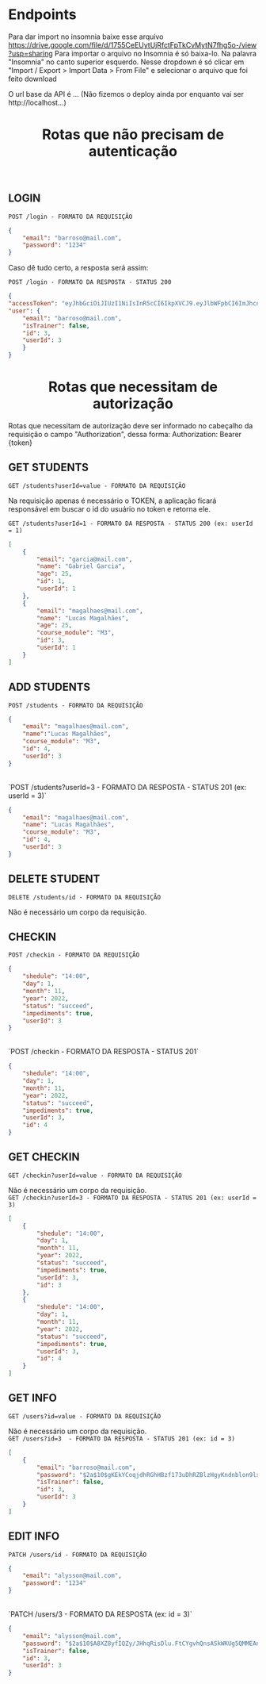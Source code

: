 
<h1> Endpoints </h1>
	
Para dar import no insomnia baixe esse arquivo https://drive.google.com/file/d/1755CeEUytUjRfctFpTkCvMytN7fhg5o-/view?usp=sharing
Para importar o arquivo no Insomnia é só baixa-lo. Na palavra "Insomnia" no canto superior esquerdo. Nesse dropdown é só clicar em "Import / Export > Import Data > From File" e selecionar o arquivo que foi feito download

O url base da API é ... (Não fizemos o deploy ainda por enquanto vai ser http://localhost...)

<h1 align ='center'>Rotas que não precisam de autenticação</h1>
<br/>
<h2>LOGIN</h2>

`POST /login - FORMATO DA REQUISIÇÃO`

```json	
{
	"email": "barroso@mail.com",
	"password": "1234"
}
```
Caso dê tudo certo, a resposta será assim:
<br/>

`POST /login - FORMATO DA RESPOSTA - STATUS 200`

```json	
{
"accessToken": "eyJhbGciOiJIUzI1NiIsInR5cCI6IkpXVCJ9.eyJlbWFpbCI6ImJhcnJvc29AbWFpbC5jb20iLCJpYXQiOjE2NjczMzY1OTYsImV4cCI6MTY2NzM0MDE5Niwic3ViIjoiMyJ9.g7qIjWD0T-Eucfg-77mQ2khOuMTxVjNgBL2hb9TzUfc",
"user": {
	"email": "barroso@mail.com",
	"isTrainer": false,
	"id": 3,
	"userId": 3
	}
}
```
<h1 align ='center'> Rotas que necessitam de autorização </h1>

Rotas que necessitam de autorização deve ser informado no cabeçalho da requisição o campo "Authorization", dessa forma: Authorization: Bearer {token}

<h2> GET STUDENTS </h2>

`GET /students?userId=value - FORMATO DA REQUISIÇÃO`

Na requisição apenas é necessário o TOKEN, a aplicação ficará responsável em buscar o id do usuário no token e retorna ele.
<br/>

`GET /students?userId=1 - FORMATO DA RESPOSTA - STATUS 200 (ex: userId = 1)`

```json	
[
	{
		"email": "garcia@mail.com",
		"name": "Gabriel Garcia",
		"age": 25,
		"id": 1,
		"userId": 1
	},
	{
		"email": "magalhaes@mail.com",
		"name": "Lucas Magalhães",
		"age": 25,
		"course_module": "M3",
		"id": 3,
		"userId": 1
	}
]
```

<h2>ADD STUDENTS</h2>

`POST /students - FORMATO DA REQUISIÇÃO`

```json	
{
	"email": "magalhaes@mail.com",
	"name":"Lucas Magalhães",
	"course_module": "M3",
  	"id": 4,
  	"userId": 3
}
```
<br/>
`POST /students?userId=3 - FORMATO DA RESPOSTA - STATUS 201 (ex: userId = 3)`

```json	
{
	"email": "magalhaes@mail.com",
	"name": "Lucas Magalhães",
	"course_module": "M3",
	"id": 4,
	"userId": 3
}
```

<h2> DELETE STUDENT</h2>

`DELETE /students/id - FORMATO DA REQUISIÇÃO`

Não é necessário um corpo da requisição.
<br/>
<h2>CHECKIN</h2>

`POST /checkin - FORMATO DA REQUISIÇÃO`

```json	
{
	"shedule": "14:00",
	"day": 1,
	"month": 11,
	"year": 2022,
	"status": "succeed",
	"impediments": true,
	"userId": 3
}
```
<br/>
`POST /checkin - FORMATO DA RESPOSTA - STATUS 201`

```json	
{
	"shedule": "14:00",
	"day": 1,
	"month": 11,
	"year": 2022,
	"status": "succeed",
	"impediments": true,
	"userId": 3,
	"id": 4
}
```

<h2>GET CHECKIN</h2>

`GET /checkin?userId=value - FORMATO DA REQUISIÇÃO`

Não é necessário um corpo da requisição. 
<br/>
`GET /checkin?userId=3 - FORMATO DA RESPOSTA - STATUS 201 (ex: userId = 3)`

```json	
[
	{
		"shedule": "14:00",
		"day": 1,
		"month": 11,
		"year": 2022,
		"status": "succeed",
		"impediments": true,
		"userId": 3,
		"id": 3
	},
	{
		"shedule": "14:00",
		"day": 1,
		"month": 11,
		"year": 2022,
		"status": "succeed",
		"impediments": true,
		"userId": 3,
		"id": 4
	}
]
```

<h2>GET INFO</h2>

`GET /users?id=value - FORMATO DA REQUISIÇÃO`

Não é necessário um corpo da requisição. 
<br/>
`GET /users?id=3  - FORMATO DA RESPOSTA - STATUS 201 (ex: id = 3)`

```json	
[
	{
		"email": "barroso@mail.com",
		"password": "$2a$10$gKEkYCoqjdhRGhHBzf173uDhRZBlzHgyKndnblon9lxw2bTvI36FO",
		"isTrainer": false,
		"id": 3,
		"userId": 3
	}
]
```

<h2>EDIT INFO</h2>  

`PATCH /users/id - FORMATO DA REQUISIÇÃO`

```json	
{
	"email": "alysson@mail.com",
	"password": "1234"
}
```
<br/>
`PATCH /users/3 - FORMATO DA RESPOSTA (ex: id = 3)`

```json	
{
	"email": "alysson@mail.com",
	"password": "$2a$10$A8XZ8yfIQZy/JHhqRisDlu.FtCYgvhQnsASkWKUg5QMMEAnfLqGLK",
	"isTrainer": false,
	"id": 3,
	"userId": 3
}
```
